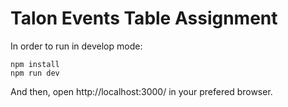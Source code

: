 # Talon Events Table Assignment

In order to run in develop mode:

```shell
npm install
npm run dev
```

And then, open http://localhost:3000/ in your prefered browser.
